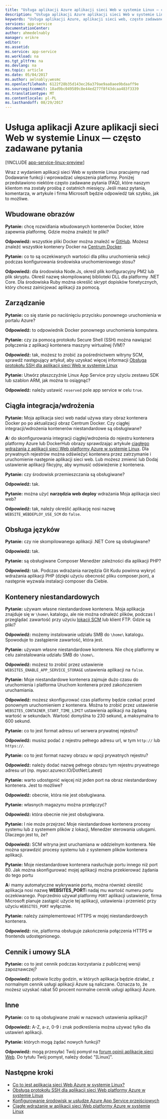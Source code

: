 ```yaml
---
title: "Usługa aplikacji Azure aplikacji sieci Web w systemie Linux — często zadawane pytania | Dokumentacja firmy Microsoft"
description: "Usługa aplikacji Azure aplikacji sieci Web w systemie Linux — często zadawane pytania."
keywords: "Usługa aplikacji Azure, aplikacji sieci web, często zadawane pytania, linux, oss"
services: app-service
documentationCenter: 
author: ahmedelnably
manager: erikre
editor: 
ms.assetid: 
ms.service: app-service
ms.workload: na
ms.tgt_pltfrm: na
ms.devlang: na
ms.topic: article
ms.date: 05/04/2017
ms.author: aelnably;wesmc
ms.openlocfilehash: 6122f28b35d143ec26a379ae9aa8aee9bdaaff9e
ms.sourcegitcommit: 18ad9bc049589c8e44ed277f8f43dcaa483f3339
ms.translationtype: MT
ms.contentlocale: pl-PL
ms.lasthandoff: 08/29/2017
---
```

# <a name="azure-app-service-web-app-on-linux-faq"></a>Usługa aplikacji Azure aplikacji sieci Web w systemie Linux — często zadawane pytania

[!INCLUDE [app-service-linux-preview](../../includes/app-service-linux-preview.md)]


Wraz z wydaniem aplikacji sieci Web w systemie Linux pracujemy nad Dodawanie funkcji i wprowadzać ulepszenia platformy. Poniżej przedstawiono niektóre często zadawane pytania (FAQ), które naszym klientom ma zostały prośbą z ostatnich miesięcy.
Jeśli masz pytania, komentarza, w artykule i firma Microsoft będzie odpowiedź tak szybko, jak to możliwe.

## <a name="built-in-images"></a>Wbudowane obrazów

**Pytanie:** chcę rozwidlania wbudowanych kontenerów Docker, które zapewnia platformę. Gdzie można znaleźć te pliki?

**Odpowiedź:** wszystkie pliki Docker można znaleźć w [GitHub](https://github.com/azure-app-service). Możesz znaleźć wszystkie kontenery Docker na [Centrum Docker](https://hub.docker.com/u/appsvc/).

**Pytanie:** co to są oczekiwanych wartości dla pliku uruchomienia sekcji podczas konfigurowania środowiska uruchomieniowego stosu?

**Odpowiedź:** dla środowiska Node.Js, określ plik konfiguracyjny PM2 lub plik skryptu. Określ nazwę skompilowanej biblioteki DLL dla platformy .NET Core. Dla środowiska Ruby można określić skrypt dopisków fonetycznych, który chcesz zainicjować aplikacji za pomocą.

## <a name="management"></a>Zarządzanie

**Pytanie:** co się stanie po naciśnięciu przycisku ponownego uruchomienia w portalu Azure?

**Odpowiedź:** to odpowiednik Docker ponownego uruchomienia komputera.

**Pytanie:** czy za pomocą protokołu Secure Shell (SSH) można nawiązać połączenia z aplikacji kontenera maszyny wirtualnej (VM)?

**Odpowiedź:** tak, możesz to zrobić za pośrednictwem witryny SCM, sprawdź następujący artykuł, aby uzyskać więcej informacji [Obsługa protokołu SSH dla aplikacji sieci Web w systemie Linux](./app-service-linux-ssh-support.md)

**Pytanie:** Utwórz płaszczyźnie Linux App Service przy użyciu zestawu SDK lub szablon ARM, jak można to osiągnąć?

**Odpowiedź:** należy ustawić `reserved` pole app service w celu `true`.

## <a name="continuous-integrationdeployment"></a>Ciągła integracja/wdrożenia

**Pytanie:** Moja aplikacja sieci web nadal używa stary obraz kontenera Docker po po aktualizacji obraz Centrum Docker. Czy ciągłej integracji/wdrożenia kontenerów niestandardowe są obsługiwane?

**A:** do skonfigurowania integracji ciągłej/wdrożenia do rejestru kontenera platformy Azure lub DockerHub obrazy sprawdzając artykule [ciągłego wdrażania z aplikacji sieci Web platformy Azure w systemie Linux](./app-service-linux-ci-cd.md). Dla prywatnych rejestrów można odświeżyć kontenera przez zatrzymanie i uruchomienie następnie aplikacji sieci web. Lub możesz zmienić lub Dodaj ustawienie aplikacji fikcyjny, aby wymusić odświeżenie z kontenera.

**Pytanie:** czy środowisk przemieszczania są obsługiwane?

**Odpowiedź:** tak.

**Pytanie:** można użyć **narzędzia web deploy** wdrażania Moja aplikacja sieci web?

**Odpowiedź:** tak, należy określić aplikację nosi nazwę `WEBSITE_WEBDEPLOY_USE_SCM` do `false`.

## <a name="language-support"></a>Obsługa języków

**Pytanie:** czy nie skompilowanego aplikacji .NET Core są obsługiwane?

**Odpowiedź:** tak.

**Pytanie:** są obsługiwane Composer Menedżer zależności dla aplikacji PHP?

**Odpowiedź:** tak. Podczas wdrażania narzędzia Git Kudu powinna wykryć wdrażania aplikacji PHP (dzięki użyciu obecność pliku composer.json), a następnie wyzwala instalacji composer dla Ciebie.

## <a name="custom-containers"></a>Kontenery niestandardowych

**Pytanie:** używam własne niestandardowe kontenera. Moja aplikacja znajduje się w `\home\` katalogu, ale nie można odnaleźć plików, podczas I przeglądać zawartość przy użyciu [lokacji SCM](https://github.com/projectkudu/kudu) lub klient FTP. Gdzie są pliki?

**Odpowiedź:** możemy instalowanie udziału SMB do `\home\` katalogu. Spowoduje to zastąpienie zawartość, która jest.

**Pytanie:** używam własne niestandardowe kontenera. Nie chcę platformy w celu zainstalowania udziału SMB do `\home\`.

**Odpowiedź:** możesz to zrobić przez ustawienie `WEBSITES_ENABLE_APP_SERVICE_STORAGE` ustawienia aplikacji na `false`.

**Pytanie:** Moje niestandardowe kontenera zajmuje dużo czasu do uruchomienia i platforma Uruchom kontenera przed zakończeniem uruchamiania.

**Odpowiedź:** możesz skonfigurować czas platformy będzie czekać przed ponownym uruchomieniem z kontenera. Można to zrobić przez ustawienie `WEBSITES_CONTAINER_START_TIME_LIMIT` ustawienia aplikacji na żądaną wartość w sekundach. Wartość domyślna to 230 sekund, a maksymalna to 600 sekund.

**Pytanie:** co to jest format adresu url serwera prywatnej rejestru?

**Odpowiedź:** musisz podać z rejestru pełnego adresu url, w tym `http://` lub `https://`.

**Pytanie:** co to jest format nazwy obrazu w opcji prywatnych rejestru?

**Odpowiedź:** należy dodać nazwę pełnego obrazu tym rejestru prywatnego adresu url (np. myacr.azurecr.IO/DotNet:Latest)

**Pytanie:** warto udostępnić więcej niż jeden port na obraz niestandardowy kontenera. Jest to możliwe?

**Odpowiedź:** obecnie, która nie jest obsługiwana.

**Pytanie:** własnych magazynu można przełączyć?

**Odpowiedź:** która obecnie nie jest obsługiwana.

**Pytanie:** I nie może przejrzeć Moje niestandardowe kontenera procesy systemu lub z systemem plików z lokacji, Menedżer sterowania usługami. Dlaczego jest to, że?

**Odpowiedź:** SCM witryna jest uruchamiana w oddzielnym kontenera. Nie można sprawdzić procesy systemu lub z systemem plików kontenera aplikacji.

**Pytanie:** Moje niestandardowe kontenera nasłuchuje portu innego niż port 80. Jak można skonfigurować mojej aplikacji można przekierować żądania do tego portu

**A:** mamy automatyczne wykrywanie portu, można również określić aplikacja nosi nazwę **WEBSITES_PORT**i nadaj mu wartość numeru portu oczekiwanego. Poprzednio używał platformy `PORT` aplikacji ustawienie, firma Microsoft planuje zastąpić użycie tej aplikacji, ustawienia i przenieść przy użyciu `WEBSITES_PORT` wyłącznie.

**Pytanie:** należy zaimplementować HTTPS w mojej niestandardowych kontenera.

**Odpowiedź:** nie, platforma obsługuje zakończenia połączenia HTTPS w frontends udostępnionego.

## <a name="pricing-and-sla"></a>Cennik i umowy SLA

**Pytanie:** co to jest cennik podczas korzystania z publicznej wersji zapoznawczej?

**Odpowiedź:** połowie liczby godzin, w których aplikacja będzie działać, z normalnym cennik usługi aplikacji Azure są naliczane. Oznacza to, że możesz uzyskać rabat 50 procent normalne cennik usługi aplikacji Azure.

## <a name="other"></a>Inne

**Pytanie:** co to są obsługiwane znaki w nazwach ustawienia aplikacji?

**Odpowiedź:** A-Z, a-z, 0-9 i znak podkreślenia można używać tylko dla ustawień aplikacji.

**Pytanie:** których mogą żądać nowych funkcji?

**Odpowiedź:** mogą przesyłać Twój pomysł na [forum opinii aplikacje sieci Web](https://aka.ms/webapps-uservoice). Do tytułu Twój pomysł, należy dodać "[Linux]".

## <a name="next-steps"></a>Następne kroki
* [Co to jest aplikacja sieci Web Azure w systemie Linux?](app-service-linux-intro.md)
* [Obsługa protokołu SSH dla aplikacji sieci Web platformy Azure w systemie Linux](./app-service-linux-ssh-support.md)
* [Konfigurowanie środowisk w usłudze Azure App Service przejściowych](./web-sites-staged-publishing.md)
* [Ciągłe wdrażanie w aplikacji sieci Web platformy Azure w systemie Linux](./app-service-linux-ci-cd.md)
